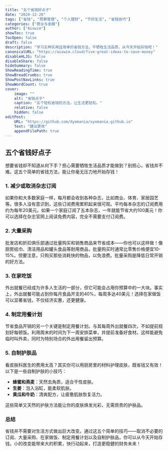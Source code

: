 ```yaml
---
title: "五个省钱好点子"
date: "2024-12-20"
tags: ["省钱", "预算管理", "个人理财", "节俭生活", "省钱技巧"]
categories: ["商业与金融"]
author: ["Aixwim"]
showToc: true
TocOpen: false
draft: false
description: "学习五种实用且简单的省钱方法，不牺牲生活品质，从今天开始存钱吧！"
canonicalURL: "https://aixwim.cloud/five-great-ideas-to-save-money"
disableHLJS: false
disableShare: false
hideSummary: false
ShowReadingTime: true
ShowBreadCrumbs: true
ShowPostNavLinks: true
ShowWordCount: true
cover:
    image: ""
    alt: "省钱点子"
    caption: "五个轻松省钱的方法，让生活更轻松。"
    relative: false
    hidden: false
editPost:
    URL: "https://github.com/Xyomania/xyomania.github.io"
    Text: "建议更改"
    appendFilePath: true
---
```


## 五个省钱好点子

想要省钱却不知道从何下手？担心需要牺牲生活品质才能做到？别担心，省钱并不难。这五个简单的省钱方法，能让你毫无压力地开始存钱！

### **1. 减少或取消杂志订阅**

如果你和大多数家庭一样，每月都会收到各种杂志，比如商业、体育、家居园艺等。很多人没有意识到，这些订阅费用累积起来很可观。平均每本杂志的订阅费用约为每年20美元。如果一个家庭订阅了五本杂志，一年就能节省大约100美元！你可以选择在杂志官网上阅读免费内容，完全不需要支付订阅费。

### **2. 大量采购**

批发店和折扣俱乐部通过批量购买和销售商品来节省成本——你也可以这样做！像厨房纸巾、清洁用品和罐头食品等耐用商品，批量购买时通常比零售价格便宜10-15%。但要注意，只购买那些消耗快的物品，以免浪费。批量采购是降低日常开销的好方法。

### **3. 在家吃饭**

外出就餐已经成为许多人生活的一部分，但它可能会占用你预算中的一大块。事实上，外出就餐可能占到你每月食品开支的40%，每周多达40美元！选择在家做饭可以显著省钱，不仅经济实惠，还更健康。

### **4. 制定用餐计划**

节省食品开销的另一个关键是制定用餐计划。与其每周外出就餐四次，不如提前规划好每顿饭。利用周末的时间为下一周安排菜单，并提前准备好食材。这样能避免临时叫外卖，同时为特别场合的外出用餐留出预算。

### **5. 自制护肤品**

看皮肤科医生的费用太高？其实你可以用厨房里的材料护理皮肤，既省钱又有效！以下是一些自制护肤的小技巧：

- **蜂蜜和燕麦**：天然去角质，适合干性皮肤。  
- **生姜**：泡入浴缸，能柔软肌肤。  
- **黄瓜和牛奶**：清爽配方，让疲惫肌肤恢复活力。  

这些简单又天然的护肤方法能让你的皮肤焕发光彩，无需昂贵的护肤品。

### **总结**

省钱并不需要对生活方式做出巨大改变。通过这五个简单的技巧——取消不必要的订阅、大量采购、在家做饭、制定用餐计划以及自制护肤品，你可以从今天开始存钱。小的改变能带来大的积累，快行动起来，打造更稳健的财务未来！

